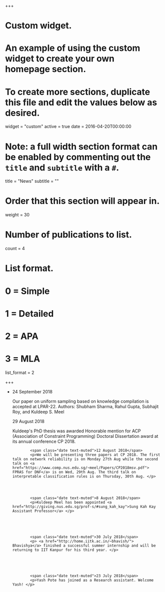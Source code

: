 +++
# Custom widget.
# An example of using the custom widget to create your own homepage section.
# To create more sections, duplicate this file and edit the values below as desired.
widget = "custom"
active = true
date = 2016-04-20T00:00:00

# Note: a full width section format can be enabled by commenting out the `title` and `subtitle` with a `#`.
title = "News"
subtitle = ""

# Order that this section will appear in.
weight = 30

# Number of publications to list.
count = 4

# List format.
#   0 = Simple
#   1 = Detailed
#   2 = APA
#   3 = MLA
list_format = 2

+++
<!--- 
News item template. Copy all lines between # and paste.
#

            <span class="date text-muted">20 June 2018</span>
            <p>I will be at IJCAI from July 12 – July 19 and at Leiden University on
July 20. I will be co-presenting <a href="http://www.comp.nus.edu.sg/~meel/Tutorials/ijcai18.html">tutorial</a> with Supratik Chakraborty at
IJCAI on July 13.</p>


#
--> 
<div id="news" class="container-fluid">
<ul class="news list-unstyled">
<li class="shortnews">
<span class="date text-muted">24 September 2018</span>
            <p> Our paper on uniform sampling based on knowledge compilation is accepted at LPAR-22. Authors: Shubham Sharma, Rahul Gupta, Subhajit Roy, and Kuldeep S. Meel  </p>
           <span class="date text-muted">29 August 2018</span>
            <p>Kuldeep's PhD thesis was awarded Honorable mention for ACP (Association of Constraint Programming) Doctoral Dissertation award at its annual conference CP 2018. </p>

            <span class="date text-muted">12 August 2018</span>
            <p>We will be presenting three papers at CP 2018. The first talk on network reliability is on Monday 27th Aug while the second talk on <a href="https://www.comp.nus.edu.sg/~meel/Papers/CP2018msv.pdf"> FPRAS for DNF</a> is on Wed, 29th Aug. The third talk on interpretable classification rules is on Thursday, 30th Aug. </p>

       


            <span class="date text-muted">8 August 2018</span>
            <p>Kuldeep Meel has been appointed <a href="http://giving.nus.edu.sg/prof-s/#sung_kah_kay">Sung Kah Kay Assistant Professor</a> </p>

     



            <span class="date text-muted">30 July 2018</span>
            <p> <a href="http://home.iitk.ac.in/~bhavish/"> Bhavishya</a> finished a successful summer internship and will be returning to IIT Kanpur for his third year. </p>





            <span class="date text-muted">23 July 2018</span>
            <p>Yash Pote has joined as a Research assistant. Welcome Yash! </p>
</li>

</ul>
</div>
